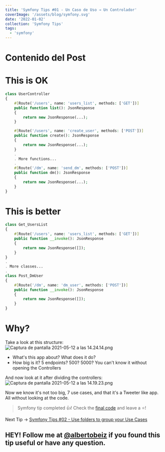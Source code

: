 ```yaml
---
title: 'Symfony Tips #01 - Un Caso de Uso → Un Controlador'
coverImage: '/assets/blog/symfony.svg'
date: '2022-01-02'
collection: 'Symfony Tips'
tags:
  - 'symfony'
---
```


# Contenido del Post

# This is OK

```php
class UserController
{
    #[Route('/users', name: 'users_list', methods: ['GET'])]
    public function list(): JsonResponse
    {
        return new JsonResponse(...);
    }

    #[Route('/users', name: 'create_user', methods: ['POST'])]
    public function create(): JsonResponse
    {
        return new JsonResponse(...);
    }
    .
    . More functions...
    .
    #[Route('/dm', name: 'send_dm', methods: ['POST'])]
    public function dm(): JsonResponse
    {
        return new JsonResponse(...);
    }
}
```

# This is better

```php
class Get_UsersList
{
    #[Route('/users', name: 'users_list', methods: ['GET'])]
    public function __invoke(): JsonResponse
    {
        return new JsonResponse([]);
    }
}
.
. More classes...
.
class Post_DmUser
{
    #[Route('/dm', name: 'dm_user', methods: ['POST'])]
    public function __invoke(): JsonResponse
    {
        return new JsonResponse([]);
    }
}
```

# Why?

Take a look at this structure:
![Captura de pantalla 2021-05-12 a las 14.24.14.png](https://cdn.hashnode.com/res/hashnode/image/upload/v1620822273347/N9fUVQwj6.png)

- What's this app about? What does it do?
- How big is it? 5 endpoints? 500? 5000? You can't know it without opening the Controllers

And now look at it after dividing the controllers:
![Captura de pantalla 2021-05-12 a las 14.19.23.png](https://cdn.hashnode.com/res/hashnode/image/upload/v1620821986084/2hYMD-EZY.png)

Now we know it's not too big, 7 use cases, and that it's a Tweeter like app. All without looking at the code.

> Symfony tip completed 👍! Check the [final code](https://github.com/albertobeiz/symfony-tips/tree/01) and leave a ⭐️!

Next Tip ->
[Symfony Tips #02 - Use folders to group your Use Cases](https://blog.albertobeiz.com/symfony-tips-02-use-folders-to-group-your-use-cases)

## HEY! Follow me at [@albertobeiz](https://twitter.com/albertobeiz) if you found this tip useful or have any question.
